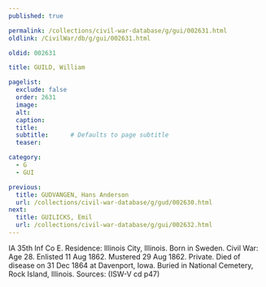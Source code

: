 ```yaml
---
published: true

permalink: /collections/civil-war-database/g/gui/002631.html
oldlink: /CivilWar/db/g/gui/002631.html

oldid: 002631

title: GUILD, William

pagelist:
  exclude: false
  order: 2631
  image: 
  alt:
  caption:
  title:
  subtitle:      # Defaults to page subtitle
  teaser:

category: 
  - G 
  - GUI

previous:
  title: GUDVANGEN, Hans Anderson
  url: /collections/civil-war-database/g/gud/002630.html  
next:
  title: GUILICKS, Emil
  url: /collections/civil-war-database/g/gui/002632.html   
---
```

IA 35th Inf Co E. Residence: Illinois City, Illinois. Born in Sweden. Civil War: Age 28. Enlisted 11 Aug 1862. Mustered 29 Aug 1862. Private. Died of disease on 31 Dec 1864 at Davenport, Iowa. Buried in National Cemetery, Rock Island, Illinois. Sources: (ISW-V cd p47)